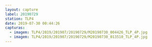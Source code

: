 ```yaml
---
layout: capture
label: 20190729
station: TLP4
date: 2019-07-30 00:44:26
capturas:
  - imagem: TLP4/2019/201907/20190729/M20190730_004426_TLP_4P.jpg
  - imagem: TLP4/2019/201907/20190729/M20190730_013510_TLP_4P.jpg
---
```

